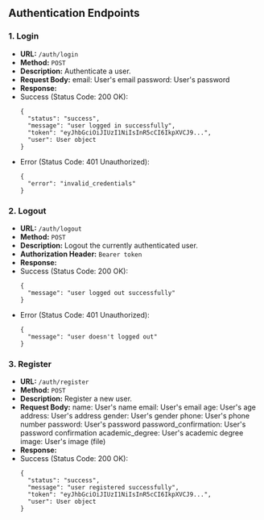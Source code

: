 ## Authentication Endpoints

### 1. Login

- **URL:** `/auth/login`
- **Method:** `POST`
- **Description:** Authenticate a user.
- **Request Body:**
email: User's email
password: User's password
- **Response:**
- Success (Status Code: 200 OK):
  ```
  {
    "status": "success",
    "message": "user logged in successfully",
    "token": "eyJhbGciOiJIUzI1NiIsInR5cCI6IkpXVCJ9...",
    "user": User object
  }
  ```
- Error (Status Code: 401 Unauthorized):
  ```
  {
    "error": "invalid_credentials"
  }
  ```

### 2. Logout

- **URL:** `/auth/logout`
- **Method:** `POST`
- **Description:** Logout the currently authenticated user.
- **Authorization Header:** `Bearer token`
- **Response:**
- Success (Status Code: 200 OK):
  ```
  {
    "message": "user logged out successfully"
  }
  ```
- Error (Status Code: 401 Unauthorized):
  ```
  {
    "message": "user doesn't logged out"
  }
  ```

### 3. Register

- **URL:** `/auth/register`
- **Method:** `POST`
- **Description:** Register a new user.
- **Request Body:**
name: User's name
email: User's email
age: User's age
address: User's address
gender: User's gender
phone: User's phone number
password: User's password
password_confirmation: User's password confirmation
academic_degree: User's academic degree
image: User's image (file)
- **Response:**
- Success (Status Code: 200 OK):
  ```
  {
    "status": "success",
    "message": "user registered successfully",
    "token": "eyJhbGciOiJIUzI1NiIsInR5cCI6IkpXVCJ9...",
    "user": User object
  }
  ```








